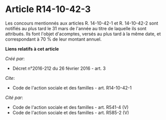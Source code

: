 # Article R14-10-42-3

Les concours mentionnés aux articles R. 14-10-42-1 et R. 14-10-42-2 sont notifiés au plus tard le 31 mars de l'année au titre
de laquelle ils sont attribués. Ils font l'objet d'acomptes, versés au plus tard à la même date, et correspondant à 70 % de
leur montant annuel.

**Liens relatifs à cet article**

_Créé par_:

  - Décret n°2016-212 du 26 février 2016 - art. 3

_Cite_:

  - Code de l'action sociale et des familles - art. R14-10-42-1

_Cité par_:

  - Code de l'action sociale et des familles - art. R541-4 (V)
  - Code de l'action sociale et des familles - art. R585-2 (V)
